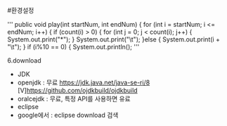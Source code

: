 #환경설정

'''
	public void play(int startNum, int endNum) {
		for (int  i = startNum;  i <= endNum;  i++) {
			if (count(i) > 0) {
				for (int  j = 0;  j < count(i);  j++) {
					System.out.print("*");
				}
				System.out.print("\t");
			}else {
				System.out.print(i + "\t");
			}
			if (i%10 == 0) {
				System.out.println();
'''

6.download
  - JDK
  - openjdk   : 무료
       https://jdk.java.net/java-se-ri/8
    [V]https://github.com/ojdkbuild/ojdkbuild
  - oralcejdk : 무료, 특정 API를 사용하면 유료
  - eclipse
  - google에서 : eclipse download 검색
